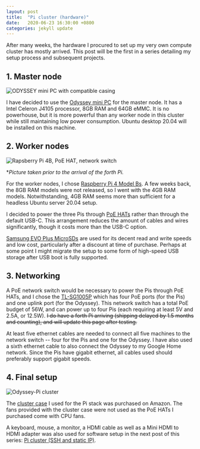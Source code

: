 ```yaml
---
layout: post
title:  "Pi cluster (hardware)"
date:   2020-06-23 16:30:00 +0800
categories: jekyll update
---
```


After many weeks, the hardware I procured to set up my very own compute cluster has mostly arrived. This post will be the first in a series detailing my setup process and subsequent projects.

## 1. Master node

![ODYSSEY mini PC with compatible casing](https://zyf0717.github.io/assets/images/odyssey.jpg)

I have decided to use the [Odyssey mini PC](https://www.seeedstudio.com/ODYSSEY-X86J4105864-p-4447.html) for the master node. It has a Intel Celeron J4105 processor, 8GB RAM and 64GB eMMC. It is no powerhouse, but it is more powerful than any worker node in this cluster while still maintaining low power consumption. Ubuntu desktop 20.04 will be installed on this machine.

## 2. Worker nodes

![Rapsberry Pi 4B, PoE HAT, network switch](https://zyf0717.github.io/assets/images/pi-cluster.jpg)

**Picture taken prior to the arrival of the forth Pi.*

For the worker nodes, I chose [Raspberry Pi 4 Model Bs](https://www.raspberrypi.org/products/raspberry-pi-4-model-b/). A few weeks back, the 8GB RAM models were not released, so I went with the 4GB RAM models. Notwithstanding, 4GB RAM seems more than sufficient for a headless Ubuntu server 20.04 setup.

I decided to power the three Pis through [PoE HATs](https://www.raspberrypi.org/products/poe-hat/) rather than through the default USB-C. This arrangement reduces the amount of cables and wires significantly, though it costs more than the USB-C option.

[Samsung EVO Plus MicroSDs](https://www.samsung.com/sg/memory-storage/evo-plus-microsd-card-with-sd-adapter-100/MB-MC64GAAPC/) are used for its decent read and write speeds and low cost, particularly after a discount at time of purchase. Perhaps at some point I might migrate the setup to some form of high-speed USB storage after USB boot is fully supported.

## 3. Networking

A PoE network switch would be necessary to power the Pis through PoE HATs, and I chose the [TL-SG1005P](https://www.tp-link.com/us/business-networking/unmanaged-switch/tl-sg1005p/) which has four PoE ports (for the Pis) and one uplink port (for the Odyssey). This network switch has a total PoE budget of 56W, and can power up to four Pis (each requiring at least 5V and 2.5A, or 12.5W). ~~I do have a forth Pi arriving (shipping delayed by 1.5 months and counting), and will update this page after testing.~~

At least five ethernet cables are needed to connect all five machines to the network switch -- four for the Pis and one for the Odyssey. I have also used a sixth ethernet cable to also connect the Odyssey to my Google Home network. Since the Pis have gigabit ethernet, all cables used should preferably support gigabit speeds.

## 4. Final setup

![Odyssey-Pi cluster](https://zyf0717.github.io/assets/images/odyssey-pi-cluster.jpg)

The [cluster case](https://www.amazon.sg/dp/B07MW3GM1T/ref=pe_12283492_374736162_TE_item) I used for the Pi stack was purchased on Amazon. The fans provided with the cluster case were not used as the PoE HATs I purchased come with CPU fans.

A keyboard, mouse, a monitor, a HDMI cable as well as a Mini HDMI to HDMI adapter was also used for software setup in the next post of this series: [Pi cluster (SSH and static IP)](https://zyf0717.github.io/jekyll/update/2020/06/24/pi-ssh-ip.html).